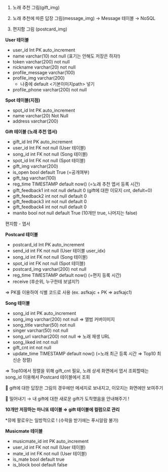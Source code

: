 1) 노래 추천 그림(gift_img)

2) 노래 추천에 따른 답장 그림(message_img) → Message 테이블 → NoSQL

3) 편지함 그림 (postcard_img)

**User 테이블** 

- user_id Int PK auto_increment
- name varchar(10) not null (표기는 안해도 저장은 하자!)
- token varchar(200) not null
- nickname varchar(20) not null
- profile_message varchar(100)
- profile_img varchar(200)
    - 나중에 default <기본이미지path> 넣기
- profile_phone varchar(200) not null

**Spot 테이블(지점)**

- spot_id Int PK auto_increment
- name varchar(20) Not Null
- address varchar(200)

 **Gift 테이블 (노래 추천 엽서)**

- gift_id Int PK auto_increment
- user_id Int FK not null             (User 테이블)
- song_id int FK not null             (Song 테이블)
- spot_id Int FK not null             (Spot 테이블)
- gift_img varchar(200)
- is_open bool  default True                               (=공개여부)
- gift_tag varchar(100)
- reg_time TIMESTAMP default now()                 (=노래 추천 엽서 등록 시간)
- gift_feedback1 int not null default 0                 (gift에 대한 이모지 cnt, defult=0)
- gift_feedback2 int not null default 0
- gift_feedback3 int not null default 0
- gift_feedback4 int not null default 0
- manito bool not null default True                   (10개만 true, 나머지는 false)

편지함 - 엽서 

**Postcard  테이블** 

- postcard_id Int PK auto_increment
- send_id int FK not null                        (User 테이블 user_idx)
- song_id int FK not null                        (Song 테이블)
- spot_id int FK not null                        (Spot 테이블)
- postcard_img varchar(200) not null
- reg_time TIMESTAMP default now()                  (=편지 등록 시간)
- receive                                                  (후순위, 누구한테 보낼지?)

⇒ PK를 이용하여 식별 코드로 사용 (ex. asfkajc + PK ⇒  asfkajc1)

**Song 테이블**

- song_id int PK auto_increment
- song_img varchar(200) not null      ⇒ 앨범 커버이미지
- song_title varchar(50) not null
- singer varchar(50) not null
- song_url varchar(200) not null         ⇒ 노래 재생 URL
- song_liked int not null
- gift_cnt int not null
- update_time TIMESTAMP default now()                  (=노래 최근 등록 시간 ⇒ Top10 최신순 정렬)

⇒ Top10에서 정렬을 위해 gift_cnt  필요, 노래 상세 화면에서 엽서 조회할때는 song_id 이용해서 Postcard 테이블에서 조회 

🎁 gift에 대한 답장은 그림의 경우에만 메세지로 보내지고, 이모지는 화면에만 보여주기

🎁 밀어내기 → 내 gift에 대한 새로운 gift가 도착했음을 안내해주기 ! 

**10개만 저장하는 마니또 테이블 ⇒ gift 테이블에 컬럼으로 관리**

*뮤메 팔로우는 일방적으로 ! (수락을 받기에는 푸시알람 불가)

**Musicmate 테이블**

- musicmate_id int PK auto_increment
- user_id int FK not null              (User 테이블)
- mate_id int FK not null             (User 테이블)
- is_mate bool default true
- is_block bool default false